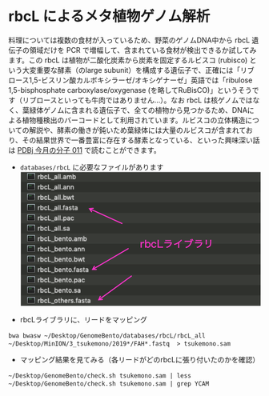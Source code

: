 # rbcL によるメタ植物ゲノム解析

料理については複数の食材が入っているため、野菜のゲノムDNA中から rbcL 遺伝子の領域だけを PCR で増幅して、含まれている食材が検出できるか試してみます。この rbcL は植物が二酸化炭素から炭素を固定するルビスコ (rubisco) という大変重要な酵素（のlarge subunit）を構成する遺伝子で、正確には「リブロース1,5-ビスリン酸カルボキシラーゼ/オキシゲナーゼ」英語では「ribulose 1,5-bisphosphate carboxylase/oxygenase (を略してRuBisCO)」というそうです（リブロースといっても牛肉ではありません…）。なお rbcL は核ゲノムではなく、葉緑体ゲノムに含まれる遺伝子で、全ての植物から見つかるため、DNAによる植物種検出のバーコードとして利用されています。ルビスコの立体構造についての解説や、酵素の働きが鈍いため葉緑体には大量のルビスコが含まれており、その結果世界で一番豊富に存在する酵素となっている、といった興味深い話は [PDBj 今月の分子 011](https://pdbj.org/mom/11) で読むことができます。


- `databases/rbcL` に必要なファイルがあります
![filelist](https://github.com/ktym/GenomeBento/blob/master/images/imag.png "サンプル")

- rbcLライブラリに、リードをマッピング
```
bwa bwasw ~/Desktop/GenomeBento/databases/rbcL/rbcL_all ~/Desktop/MinION/3_tsukemono/2019*/FAH*.fastq  > tsukemono.sam
```
- マッピング結果を見てみる（各リードがどのrbcLに張り付いたのかを確認）
```
~/Desktop/GenomeBento/check.sh tsukemono.sam | less
~/Desktop/GenomeBento/check.sh tsukemono.sam | grep YCAM
```

